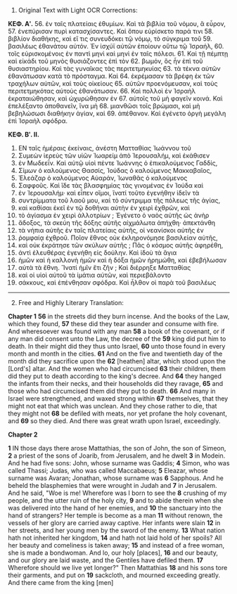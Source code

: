 1. Original Text with Light OCR Corrections:

**ΚΕΦ. Αʹ.**
56. ἐν ταῖς πλατείαις ἐθυμίων. Καὶ τὰ βιβλία τοῦ νόμου, ἃ εὗρον,
57. ἐνεπύρισαν πυρὶ κατασχίσαντες. Καὶ ὅπου εὑρίσκετο παρά τινι
58. βιβλίον διαθήκης, καὶ εἴ τις συνευδόκει τῷ νόμῳ, τὸ σύγκριμα τοῦ
59. βασιλέως ἐθανάτου αὐτόν. Ἐν ἰσχύϊ αὐτῶν ἐποίουν οὕτω τῷ Ἰσραήλ,
60. τοῖς εὑρισκομένοις ἐν παντὶ μηνὶ καὶ μηνὶ ἐν ταῖς πόλεσι.
61. Καὶ τῇ πέμπτῃ καὶ εἰκάδι τοῦ μηνὸς θυσιάζοντες ἐπὶ τὸν
62. βωμόν, ὃς ἦν ἐπὶ τοῦ θυσιαστηρίου. Καὶ τὰς γυναῖκας τὰς περιτετμηκυίας
63. τὰ τέκνα αὐτῶν ἐθανάτωσαν κατὰ τὸ πρόσταγμα. Καὶ
64. ἐκρέμασαν τὰ βρέφη ἐκ τῶν τραχήλων αὐτῶν, καὶ τοὺς οἰκείους
65. αὐτῶν προενόμευσαν, καὶ τοὺς περιτετμηκότας αὐτοὺς ἐθανάτωσαν.
66. Καὶ πολλοὶ ἐν Ἰσραὴλ ἐκραταιώθησαν, καὶ ὠχυρώθησαν ἐν
67. αὐτοῖς τοῦ μὴ φαγεῖν κοινά. Καὶ ἐπελέξαντο ἀποθανεῖν, ἵνα μὴ
68. μιανθῶσι τοῖς βρώμασι, καὶ μὴ βεβηλώσωσι διαθήκην ἁγίαν, καὶ
69. ἀπέθανον. Καὶ ἐγένετο ὀργὴ μεγάλη ἐπὶ Ἰσραὴλ σφόδρα.

**ΚΕΦ. Βʹ. ΙΙ.**

1. ΕΝ ταῖς ἡμέραις ἐκείναις, ἀνέστη Ματταθίας Ἰωάννου τοῦ
2. Συμεὼν ἱερεὺς τῶν υἱῶν Ἰωαρείμ ἀπὸ Ἱερουσαλήμ, καὶ ἐκάθισεν
3. ἐν Μωδεεΐν. Καὶ αὐτῷ υἱοὶ πέντε Ἰωάννης ὁ ἐπικαλούμενος Γαδδίς,
4. Σίμων ὁ καλούμενος Θασσίς, Ἰούδας ὁ καλούμενος Μακκαβαῖος,
5. Ἐλεάζαρ ὁ καλούμενος Αὐαράν, Ἰωναθᾶς ὁ καλούμενος
6. Σαφφοῦς. Καὶ ἴδε τὰς βλασφημίας τὰς γινομένας ἐν Ἰούδα καὶ
7. ἐν Ἱερουσαλήμ· καὶ εἶπεν οἴμοι, ἵνατί τοῦτο ἐγενήθην ἰδεῖν τὰ
8. συντρίμματα τοῦ λαοῦ μου, καὶ τὸ σύντριμμα τῆς πόλεως τῆς ἁγίας,
9. καὶ καθίσαι ἐκεῖ ἐν τῷ δοθῆναι αὐτὴν ἐν χειρὶ ἐχθρῶν, καὶ
10. τὸ ἁγίασμα ἐν χειρὶ ἀλλοτρίων ; Ἐγένετο ὁ ναὸς αὐτῆς ὡς ἀνὴρ
11. ἄδοξος, τὰ σκεύη τῆς δόξης αὐτῆς αἰχμάλωτα ἀπήχθη· ἀπεκτάνθη
12. τὰ νήπια αὐτῆς ἐν ταῖς πλατείαις αὐτῆς, οἱ νεανίσκοι αὐτῆς ἐν
13. ῥομφαίᾳ ἐχθροῦ. Ποῖον ἔθνος οὐκ ἐκληρονόμησε βασιλείαν αὐτῆς,
14. καὶ οὐκ ἐκράτησε τῶν σκύλων αὐτῆς ; Πᾶς ὁ κόσμος αὐτῆς ἀφηρέθη,
15. ἀντὶ ἐλευθέρας ἐγενήθη εἰς δούλην. Καὶ ἰδοὺ τὰ ἅγια
16. ἡμῶν καὶ ἡ καλλονὴ ἡμῶν καὶ ἡ δόξα ἡμῶν ἠρημώθη, καὶ ἐβεβήλωσαν
17. αὐτὰ τὰ ἔθνη. Ἵνατί ἡμῖν ἔτι ζῆν ; Καὶ διέρρηξε Ματταθίας
18. καὶ οἱ υἱοὶ αὐτοῦ τὰ ἱμάτια αὐτῶν, καὶ περιεβάλοντο
19. σάκκους, καὶ ἐπένθησαν σφόδρα. Καὶ ἦλθον οἱ παρὰ τοῦ βασιλέως

---

2. Free and Highly Literary Translation:

**Chapter 1**
**56** in the streets did they burn incense. And the books of the Law, which they found,
**57** these did they tear asunder and consume with fire. And wheresoever was found with any man
**58** a book of the covenant, or if any man did consent unto the Law, the decree of the
**59** king did put him to death. In their might did they thus unto Israel,
**60** unto those found in every month and month in the cities.
**61** And on the five and twentieth day of the month did they sacrifice upon the
**62** [heathen] altar, which stood upon the [Lord's] altar. And the women who had circumcised
**63** their children, them did they put to death according to the king's decree. And
**64** they hanged the infants from their necks, and their households did they ravage,
**65** and those who had circumcised them did they put to death.
**66** And many in Israel were strengthened, and waxed strong within
**67** themselves, that they might not eat that which was unclean. And they chose rather to die, that they might not
**68** be defiled with meats, nor yet profane the holy covenant, and
**69** so they died. And there was great wrath upon Israel, exceedingly.

**Chapter 2**

**1** IN those days there arose Mattathias, the son of John, the son of Simeon,
**2** a priest of the sons of Joarib, from Jerusalem, and he dwelt
**3** in Modein. And he had five sons: John, whose surname was Gaddis;
**4** Simon, who was called Thassi; Judas, who was called Maccabaeus;
**5** Eleazar, whose surname was Avaran; Jonathan, whose surname was
**6** Sapphous. And he beheld the blasphemies that were wrought in Judah and
**7** in Jerusalem. And he said, "Woe is me! Wherefore was I born to see the
**8** crushing of my people, and the utter ruin of the holy city,
**9** and to abide therein when she was delivered into the hand of her enemies, and
**10** the sanctuary into the hand of strangers? Her temple is become as a man
**11** without renown, the vessels of her glory are carried away captive. Her infants were slain
**12** in her streets, and her young men by the sword of the enemy.
**13** What nation hath not inherited her kingdom,
**14** and hath not laid hold of her spoils? All her beauty and comeliness is taken away;
**15** and instead of a free woman, she is made a bondwoman. And lo, our holy [places],
**16** and our beauty, and our glory are laid waste, and the Gentiles have defiled them.
**17** Wherefore should we live yet longer?" Then Mattathias
**18** and his sons tore their garments, and put on
**19** sackcloth, and mourned exceeding greatly. And there came from the king [men]